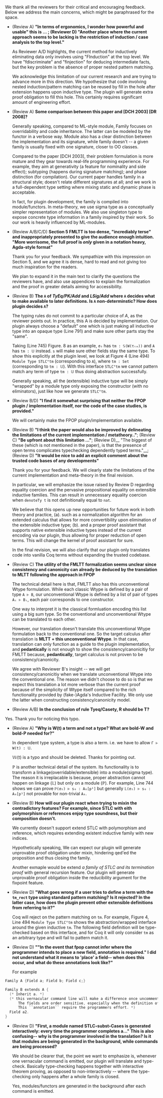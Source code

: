 We thank all the reviewers for their critical and encouraging feedback.
Below we address the main concerns, which might be paraphrased for the space.

* (Review A) __"In terms of ergonomics, I wonder how powerful and usable" this is ... ; (Reviewer D) "Another place where the current approach seems to be lacking is the restriction of induction / case analysis to the top level."__


  As Reviewer A/D highlights, the current method for inductively eliminating data only involves using "FInduction" at the top level. We have "fdiscriminate" and "finjection" for deducing intermediate facts, but the key problem is the absence of proper nested pattern matching.

  <!-- The idea is 
      fill in the new hole once pattern matching needs to extend the clauses
      lifting nested induction to top level is not necessary
  -->

  We acknowledge this limitation of our current research and are trying to advance more in this direction. We hypothesize that code involving nested induction/pattern matching can be reused by fill in the hole after extension happens upon inductive type. The plugin will generate extra proof obligation to fill this hole. This certainly requires significant amount of engineering effort.



* (Review A) __Some comparison between this paper and [DCH 2003] [DR 2008]?__
  
  Generally speaking, compared to ML-style module, Family focuses on overridability and code inheritance. The latter can be modeled by the functor in a verbose way. Module also has a clear distinction between the implementation and its signature, while family doesn't -- a given family is usually fixed with one signature, closer to OO classes. 

  Compared to the paper [DCH 2003], their problem formulation is more mature and they gear towards real-life programming experience. For example, they aim at generativity (a feature for nominality and side effect); subtyping (happens during signature matching); and phase distinction (for compilation). Our current paper handles family in a structural style; doesn't relate different signatures at all; and we work in a full-dependent type setting where mixing static and dynamic phase is acceptable.

  In fact, for plugin development, the family is compiled into module/functors. In meta-theory, we use sigma type as a conceptually simpler representation of modules. We also use singleton type to expose concrete type information in a family inspired by their work. So our work is heavily influenced by ML-modules.




* (Review A/B/C/D) __Section 5 FMLTT is too dense, "incrediably terse" and inappropriately presented to give the audience enough intuition. "More worrisome, the full proof is *only* given in a notation heavy, Agda-style format"__


  Thank you for your feedback. 
  We sympathize with this impression on Section 5, and we agree it is dense, hard to read and not giving too much inspiration for the readers.

  We plan to expand it in the main text to clarify the questions the reviewers have, and also use appendices to explain the formalization and the proof in greater details aiming for accessibility. 


* (Review B) __The `A` of _TyEq/PK/Add_
  and _LSig/Add_ where `A` decides what to make available to later definitions. Is `A` non-determinstic? How does plugin decides `A`?__
  
  The typing rules do not commit to a particular choice of $A$, as the reviewer
  points out.
  In practice, this A is decided by implementation. Our plugin always choose a "default" one which is just making all inductive type into an opaque type (Line 791) and make sure other parts stay the "same".

  Taking (Line 745) Figure. 8 as an example, `σ₅` has `tm : 𝕊(W(τₜₘ))` and `A`
  has `tm : 𝕌` instead. `s` will make sure other fields stay the same type. To
  show this explicitly at the plugin level, we look at Figure 4 (Line 494)
  `Module Type STLC°tm` (corresponding to `A`), where `tm : Set` (corresponding
  to `tm : 𝕌`). With this interface `STLC°tm` we cannot pattern match any term
  of type `tm : 𝕌` thus doing abstraction successfully.

  Generally speaking, all the (extensible) inductive type will be simply
  "wrapped" by a module type only exposing the
  constructor (with no eliminators), just like how we generate `STLC°tm`.
  

* (Review B/D) __"I find it somewhat surprising that neither the FPOP plugin / implementation itself, nor the code of the case studies, is provided."__

  We will certainly make the FPOP plugin/implementation available.

* (Review B) __"I think the paper would also be improved by delineating the limitations of the current implementation / metatheory.."__; (Review C) __"Be upfront about this limitation ..."__; (Review D)__ "The biggest of these (which is not mentioned in the paper), is that the presence of open terms complicates typechecking dependently typed terms."__; (Review D) __"It would be nice to add an explicit comment about the trusted code bases of any developments"__

  Thank you for your feedback. We will clearly state the limitations of the
  current implementation and meta-theory in the final revision. 
  <!-- do we want to mention overridability/pins? -->
  In particular, we will emphasize the issue raised by Review D regarding equality coercion
  and the pervasive propositional equality on extensible inductive families.
  This can result in unnecessary equality coercion when `denoteTy t` is not
  definitionally equal to `nat`.

  We believe that this opens up new opportunities for future work in both theory
  and practice, (a). such as a normalization algorithm for an extended calculus
  that allows for more convertibility upon elimination of the extensible
  inductive type; (b). and a proper proof assistant that supports native
  extensible inductive types instead of the current encoding via our plugin,
  thus allowing for proper reduction of open terms. This will change the kernel
  of proof assistant for sure. 

  In the final revision, we will also clarify that our plugin only translates
  code into vanilla Coq terms without expanding the trusted codebase.
  

* (Review C) __The utility of the FMLTT formalization seems unclear since consistency and canonicity can already be deduced by the translation to MLTT following the approach in FPOP__

  The technical detail here is that, FMLTT also has this unconventional Wtype
  formulation. While each classic Wtype is defined by a pair of type `A ⊢ B`,
  our unconventional Wtype is defined by a list of pair of types `Aᵢ ⊢ Bᵢ`, each
  pair corresponds to one constructor. 

  One way to interpret it is the classical formluation encoding this list using
  a big sum type. So the conventional and unconventional Wtype can be translated
  to each other. 

  However, our translation doesn't translate this unconventional Wtype
  formulation back to the conventional one. So the target calculus after
  translation is **MLTT + this unconventional Wtype**. In that case, translation
  can only function as a guide to the plugin implementation, and
  **pedantically** is not enough to show the consistency/canonicitiy for FMLTT
  because, **pedantically**, target calculus is not proven to be
  consistency/canonicity.

  We agree with Reviewer B's insight -- we will get consistency/canonicitiy when
  we translate unconventional Wtype into the conventional one. The reason we
  didn't choose to do so is that we expect this translation a lot more verbose
  than the current proof because of the simplicity of Wtype itself compared to
  the rich functionality provided by (fake-)Agda's Inductive Facility. We only
  use the latter when constructing consistency/canonicity model.


* (Review A/B) __In the conclusion of rule Tyeq/Casety, R should be T?__

Yes. Thank you for noticing this typo.

* (Review A) __"Why is W(t) a term and not a type? What are bold-W and bold-P needed for?"__

  In dependent type system, a type is also a term. i.e. we have to allow `Γ ⊢ W(t) : 𝕌`. 

  𝕎(t) is a typo and should be deleted. Thanks for pointing out.

  ℙ is another technical detail of the system. Its functionality is to transform
  a linkage(overridable/extensible) into a module(sigma type). The reason it is
  irreplacable is because, proper abstraction cannot happen on linkage (𝕃) but
  only on a module (ℙ). For example, Line 744 shows we can prove `ℙ(σ₅) ⊢ s₆ :
  A₆[p¹]` but generally `𝕃(σ₅) ⊢ s₆ : A₆[p¹]` not provable for non-trivial
  `A₆`. 


* (Review B) __How will our plugin react when trying to mixin the contradictory features? For example, since STLC with eith polymorphism or references enjoy type soundness, but their composition doesn't.__

  <!-- I think we still need to clarify we doesn't support extending these -->
  We currently doesn't support extend STLC with polymorphism and reference, which requires extending existent inductive family with new indices. 

  Hypothetically speaking, We can expect our plugin will generate unprovable proof obligation under mixin, hindering qed'ed the proposition and thus closing the family.

  Another exmaple would be extend *a family of STLC and its termination proof* with general recursion feature. Our plugin will generate unprovable proof obligation inside the reducibility argument for the fixpoint feature.  


* (Review D) __"What goes wrong if a user tries to define a term with the `tm_rect` type using standard pattern matching? Is it rejected? In the latter case, how does the plugin prevent other extensible definitions from referring to it?"__

  Coq will reject on the pattern matching on `tm`. For example, Figure 4, Line 494 `Module Type STLC°tm` shows the abstraction/wrapped interface around the given inductive `tm`. The following field definition will be type-checked
  based on this interface, and for Coq it will only consider `tm` as an
  arbitrary type and will fail to pattern match it.
 

* (Review D) __""In the event that fpop cannot infer where the programmer intends to place a new field, annotation is required." I did not understand what it means to 'place' a field-- when does this occur,  and what do these annotations look like?"__

  For example
```C
Family A {Field a; Field b; Field c;}

Family B extends A {
  (* Inherit a. *) 
  (* this vernacular command line will make a difference once uncommented. Before uncommented it, a2 will be the first field of the Family B.
      The fields are order sensitive, especially when the definition of a2 dependent on a, placing a2 before a will cause program rejected. 
      This ``annotation`` require the programmers effort. *) 
  Field a2.
}
```



* (Review D) __"First, a module named STLC◦subst◦Cases is generated interactively: every time the programmer completes a..." This is also confusing-- why is the programmer involved in the translation? Is it that modules are being generated in the background, while commands are being processed?__

  We should be clearer that, the point we want to emphasize is, whenever one vernacular command is emitted, our plugin will translate and type-check. Basically type-checking happens together with interactive theorem proving, as opposed to non-interactively -- where the type-checking only happens after a whole family is closed.

  Yes, modules/functors are generated in the background after each command is emitted.